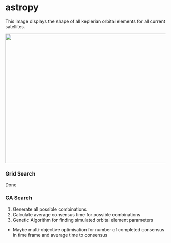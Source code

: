 # astropy

This image displays the shape of all keplerian orbital elements for all current satellites.

<img src="https://github.com/0x365/astropy/blob/main/perm_data/animation.gif" width="600" height="408"></img>



### Grid Search

Done

### GA Search

1. Generate all possible combinations
2. Calculate average consensus time for possible combinations
3. Genetic Algorithm for finding simulated orbital element parameters

- Maybe multi-objective optimisation for number of completed consensus in time frame and average time to consensus
